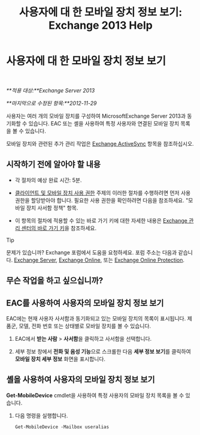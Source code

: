 ﻿---
title: '사용자에 대 한 모바일 장치 정보 보기: Exchange 2013 Help'
TOCTitle: 사용자에 대 한 모바일 장치 정보 보기
ms:assetid: 4fd263c0-ad61-416c-bd68-339bf66605cf
ms:mtpsurl: https://technet.microsoft.com/ko-kr/library/Aa997974(v=EXCHG.150)
ms:contentKeyID: 50483086
ms.date: 05/22/2018
mtps_version: v=EXCHG.150
ms.translationtype: MT
---

# 사용자에 대 한 모바일 장치 정보 보기

 

_**적용 대상:**Exchange Server 2013_

_**마지막으로 수정된 항목:**2012-11-29_

사용자는 여러 개의 모바일 장치를 구성하여 MicrosoftExchange Server 2013과 동기화할 수 있습니다. EAC 또는 셸을 사용하여 특정 사용자와 연결된 모바일 장치 목록을 볼 수 있습니다.

모바일 장치와 관련된 추가 관리 작업은 [Exchange ActiveSync](exchange-activesync-exchange-2013-help.md) 항목을 참조하십시오.

## 시작하기 전에 알아야 할 내용

  - 각 절차의 예상 완료 시간: 5분.

  - [클라이언트 및 모바일 장치 사용 권한](clients-and-mobile-devices-permissions-exchange-2013-help.md) 주제의 이러한 절차를 수행하려면 먼저 사용 권한을 할당받아야 합니다. 필요한 사용 권한을 확인하려면 다음을 참조하세요. "모바일 장치 사서함 정책" 항목.

  - 이 항목의 절차에 적용할 수 있는 바로 가기 키에 대한 자세한 내용은 [Exchange 관리 센터의 바로 가기 키](keyboard-shortcuts-in-the-exchange-admin-center-exchange-online-protection-help.md)을 참조하세요.


> [!TIP]
> 문제가 있습니까? Exchange 포럼에서 도움을 요청하세요. 포럼 주소는 다음과 같습니다. <A href="https://go.microsoft.com/fwlink/p/?linkid=60612">Exchange Server</A>, <A href="https://go.microsoft.com/fwlink/p/?linkid=267542">Exchange Online</A>, 또는 <A href="https://go.microsoft.com/fwlink/p/?linkid=285351">Exchange Online Protection</A>.



## 무슨 작업을 하고 싶으십니까?

## EAC를 사용하여 사용자의 모바일 장치 정보 보기

EAC에는 현재 사용자 사서함과 동기화되고 있는 모바일 장치의 목록이 표시됩니다. 제품군, 모델, 전화 번호 또는 상태별로 모바일 장치를 볼 수 있습니다.

1.  EAC에서 **받는 사람** \> **사서함**을 클릭하고 사서함을 선택합니다.

2.  세부 정보 창에서 **전화 및 음성 기능**으로 스크롤한 다음 **세부 정보 보기**를 클릭하여 **모바일 장치 세부 정보** 화면을 표시합니다.

## 셸을 사용하여 사용자의 모바일 장치 정보 보기

**Get-MobileDevice** cmdlet을 사용하여 특정 사용자의 모바일 장치 목록을 볼 수 있습니다.

1.  다음 명령을 실행합니다.
    
        Get-MobileDevice -Mailbox useralias

